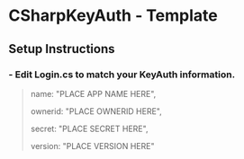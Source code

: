 # CSharpKeyAuth - Template
## Setup Instructions
### - Edit Login.cs to match your KeyAuth information. 
>name: "PLACE APP NAME HERE",
>
>ownerid: "PLACE OWNERID HERE",
>
>secret: "PLACE SECRET HERE",
>
>version: "PLACE VERSION HERE"
                   
                   
